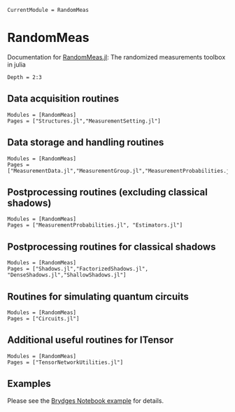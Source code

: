```@meta
CurrentModule = RandomMeas
```

# RandomMeas

Documentation for [RandomMeas.jl](https://github.com/bvermersch/RandomMeas.jl): The randomized measurements toolbox in julia

```@contents
Depth = 2:3
```

## Data acquisition routines

```@autodocs
Modules = [RandomMeas]
Pages = ["Structures.jl","MeasurementSetting.jl"]
```

## Data storage and handling routines

```@autodocs
Modules = [RandomMeas]
Pages = ["MeasurementData.jl","MeasurementGroup.jl","MeasurementProbabilities.jl"]
```

## Postprocessing routines (excluding classical shadows)

```@autodocs
Modules = [RandomMeas]
Pages = ["MeasurementProbabilities.jl", "Estimators.jl"]
```

## Postprocessing routines for classical shadows

```@autodocs
Modules = [RandomMeas]
Pages = ["Shadows.jl","FactorizedShadows.jl", "DenseShadows.jl","ShallowShadows.jl"]
```

## Routines for simulating quantum circuits

```@autodocs
Modules = [RandomMeas]
Pages = ["Circuits.jl"]
```

## Additional useful routines for ITensor

```@autodocs
Modules = [RandomMeas]
Pages = ["TensorNetworkUtilities.jl"]
```


## Examples

Please see the [Brydges Notebook example](assets/BrydgesScience2019.html) for details.